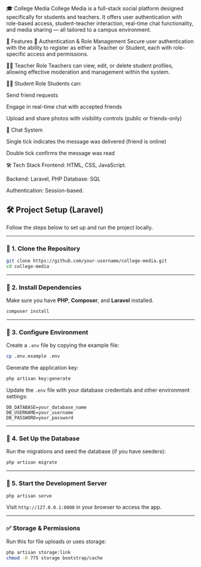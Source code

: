 🎓 College Media
College Media is a full-stack social platform designed specifically for students and teachers. It offers user authentication with role-based access, student-teacher interaction, real-time chat functionality, and media sharing — all tailored to a campus environment.

🚀 Features
🔐 Authentication & Role Management
Secure user authentication with the ability to register as either a Teacher or Student, each with role-specific access and permissions.

👨‍🏫 Teacher Role
Teachers can view, edit, or delete student profiles, allowing effective moderation and management within the system.

👨‍🎓 Student Role
Students can:

Send friend requests

Engage in real-time chat with accepted friends

Upload and share photos with visibility controls (public or friends-only)

💬 Chat System

Single tick indicates the message was delivered (friend is online)

Double tick confirms the message was read

🛠 Tech Stack
Frontend: HTML, CSS, JavaScript.

Backend: Laravel, PHP
Database: SQL

Authentication: Session-based.



## 🛠️ Project Setup (Laravel)

Follow the steps below to set up and run the project locally.

---

### 📆 1. Clone the Repository

```bash
git clone https://github.com/your-username/college-media.git
cd college-media
```

---

### 📁 2. Install Dependencies

Make sure you have **PHP**, **Composer**, and **Laravel** installed.

```bash
composer install
```

---

### 🔐 3. Configure Environment

Create a `.env` file by copying the example file:

```bash
cp .env.example .env
```

Generate the application key:

```bash
php artisan key:generate
```

Update the `.env` file with your database credentials and other environment settings:

```env
DB_DATABASE=your_database_name
DB_USERNAME=your_username
DB_PASSWORD=your_password
```

---

### 🧰 4. Set Up the Database

Run the migrations and seed the database (if you have seeders):

```bash
php artisan migrate
```

---

### 🚀 5. Start the Development Server

```bash
php artisan serve
```

Visit `http://127.0.0.1:8000` in your browser to access the app.

---

### ✅ Storage & Permissions

Run this for file uploads or uses storage:

```bash
php artisan storage:link
chmod -R 775 storage bootstrap/cache
```
